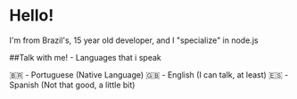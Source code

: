 # Hello! 

I'm from Brazil's, 15 year old developer, and I "specialize" in node.js

##Talk with me! - Languages that i speak

🇧🇷 - Portuguese (Native Language)
🇬🇧 - English (I can talk, at least)
🇪🇸 - Spanish (Not that good, a little bit)
